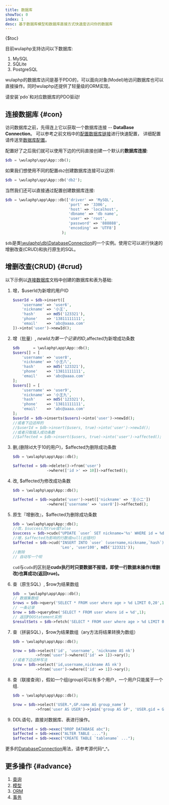 ```yaml
---
title: 数据库
showToc: 0
index: 1
desc: 基于数据库模型和数据库直接方式快速度访问你的数据库
---
```


{$toc}

目前wulaphp支持访问以下数据库:

1. MySQL
2. SQLite
3. PostgreSQL

wulaphp的数据库访问是基于PDO的，可以面向对象(Model)地访问数据库也可以直接操作。同时wulaphp还提供了轻量级的ORM实现。

<p class="tip" markdown=1>
请安装`pdo`和对应数据库的PDO驱动!
</p>

## 连接数据库 {#con}

访问数据库之前，先得连上它以获取一个数据库连接 -- **DataBase Connection**。
可以参考之前文档中的[配置数据库链接](../db.md#cfg)进行快速配置，
详细配置请传送至[数据库配置](../config/db.md)。

配置好了之后我们就可以使用下边的代码直接创建一个默认的**数据库连接**:

```php
$db = \wulaphp\app\App::db();
```

如果我们想使用不同的配置`db2`创建数据库连接可以这样:

```php
$db = \wulaphp\app\App::db('db2');
```

当然我们还可以直接通过配置创建数据库连接:

```php
$db = \wulaphp\app\App::db(['driver' => 'MySQL',
                            'port' => '3306',
                            'host' => 'localhost',
                            'dbname' => 'db name',
                            'user' => 'root',
                            'password' => '888888',
                            'encoding' => 'UTF8']
                         );
```

`$db`是类[\wulaphp\db\DatabaseConnection](https://github.com/ninggf/wulaphp/blob/master/wulaphp/db/DatabaseConnection.php)的一个实例。使用它可以进行快速的增删改查(CRUD)和执行原生的SQL。

## 增删改查(CRUD) {#crud}

以下示例以[连接数据库](../db.md)文档中创建的数据库和表为基础:

1. 增，$userId为新增的用户ID

    ```php
    $userId = $db->insert([
        'username' => 'user6',
        'nickname' => '小王',
        'hash'     => md5('123321'),
        'phone'    => '13811111111',
        'email'    => 'abc@aaaa.com'
    ])->into('user')->newId();
    ```

2. 增（批量）, $newId为第一个记录的ID,$affected为新增成功条数

    ```php
    $db      = \wulaphp\app\App::db();
    $users[] = [
        'username' => 'user8',
        'nickname' => '小王八',
        'hash'     => md5('123321'),
        'phone'    => '13811111111',
        'email'    => 'abc@aaaa.com'
    ];
    $users[] = [
        'username' => 'user9',
        'nickname' => '小王九',
        'hash'     => md5('123321'),
        'phone'    => '13811111111',
        'email'    => 'abc@aaaa.com'
    ];
    $userId = $db->inserts($users)->into('user')->newId();
    //或者下边这样的
    //$userId = $db->insert($users, true)->into('user')->newId();
    //或者只取插入成功条数
    //$affected = $db->insert($users, true)->into('user')->affected();
    ```

3. 删,(删除id大于10的用户)，$affected为删除成功条数

    ```php
    $db = \wulaphp\app\App::db();

    $affected = $db->delete()->from('user')
                   ->where(['id >' => 10])->affected();
    ```

4. 改, $affected为修改成功条数

    ```php
    $db = \wulaphp\app\App::db();

    $affected = $db->update('user')->set(['nickname' => '王小二'])
                   ->where(['username' => 'user8'])->affected();
    ```

5. 原生『增删改』，$affected为删除成功条数

    ```php
    $db = \wulaphp\app\App::db();
    //改，$success为true或false
    $success = $db->cudx("UPDATE `user` SET nickname='%s' WHERE id = %d", 'Leo', 1);
    //增，$affected为影响的行数或null(出错时)
    $affected = $db->cud("INSERT INTO `user` (username,nickname,`hash`) VALUES ('%s','%s','%s')",
                         'Leo', 'user100', md5('123321'));
    //删除
    // 自动写一个呗
    ```

    `cud`与`cudx`的区别是**cudx执行时只要数据不报错，即使一行数据未操作(增删改)也算成功(返回true)。**

6. 查（原生SQL）, $row为结果数组

    ```php
    $db  = \wulaphp\app\App::db();
    // 数据集数组
    $rows = $db->query('SELECT * FROM user where age > %d LIMIT 0,20',18);
    // 一条记录
    $row = $db->queryOne('SELECT * FROM user where id = %d',1);
    // 返回PDOStatement实例
    $resultSets = $db->fetch('SELECT * FROM user where age > %d LIMIT 0,20',18);
    ```

7. 查（拼装SQL），$row为结果数组（ary方法将结果转换为数组）

    ```php
    $db = \wulaphp\app\App::db();

    $row = $db->select('id', 'username', 'nickname AS nk')
              ->from('user')->where(['id' => 1])->ary();
    //或者下边这种写法
    $row = $db->select('id,username,nickname AS nk')
              ->from('user')->where(['id' => 1])->ary();
    ```

8. 查（联接查询），假如一个组(group)可以有多个用户，一个用户只能属于一个组.

    ```php
    $db = \wulaphp\app\App::db();

    $row = $db->select('USER.*,GP.name AS group_name')
              ->from('user AS USER')->join('group AS GP', 'USER.gid = GP.id');
    ```

9. DDL语句，直接对数据库、表进行操作。

    ```php
    $affected = $db->exec("DROP DATABASE abc");
    $affected = $db->exec("ALTER TABLE ....");
    $affected = $db->exec("CREATE TABLE `tablename` ...");
    ```

更多的[DatabaseConnection](https://github.com/ninggf/wulaphp/blob/master/wulaphp/db/DatabaseConnection.php)用法，请参考源代码^_^。

## 更多操作 {#advance}

1. [查询](query.md)
2. [模型](model.md)
3. [ORM](orm.md)
4. [事务](trans.md)
